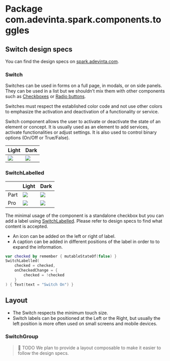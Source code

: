 # Package com.adevinta.spark.components.toggles

## Switch design specs

You can find the design specs
on [spark.adevinta.com](https://spark.adevinta.com/1186e1705/p/58a2c6-switch/b/700a17).

### Switch

Switches can be used in forms on a full page, in modals, or on side panels.
They can be used in a list but we shouldn’t mix them with other components such as [Checkboxes](./CheckBox.md) or
[Radio buttons](./RadioButton.md).

Switches must respect the established color code and not use other colors to emphasize the
activation and deactivation of a functionality or service.

Switch component allows the user to activate or deactivate the state of an element or concept.
It is usually used as an element to add services, activate functionalities or adjust settings.
It is also used to control binary options (On/Off or True/False).

| Light                                                                                                                                                                    | Dark                                                                                                                                                                    |
|--------------------------------------------------------------------------------------------------------------------------------------------------------------------------|-------------------------------------------------------------------------------------------------------------------------------------------------------------------------|
| ![](../../images/com.adevinta.spark_PreviewScreenshotTests_preview_tests_toggles_switch_part_light.png) | ![](../../images/com.adevinta.spark_PreviewScreenshotTests_preview_tests_toggles_switch_part_dark.png) |

### SwitchLabelled

|      | Light                                                                                                                                                                            | Dark                                                                                                                                                                            |
|------|----------------------------------------------------------------------------------------------------------------------------------------------------------------------------------|---------------------------------------------------------------------------------------------------------------------------------------------------------------------------------|
| Part | ![](../../images/com.adevinta.spark_PreviewScreenshotTests_preview_tests_toggles_switchlabelled_part_light.png) | ![](../../images/com.adevinta.spark_PreviewScreenshotTests_preview_tests_toggles_switchlabelled_part_dark.png) |
| Pro  | ![](../../images/com.adevinta.spark_PreviewScreenshotTests_preview_tests_toggles_switchlabelled_pro_light.png)  | ![](../../images/com.adevinta.spark_PreviewScreenshotTests_preview_tests_toggles_switchlabelled_pro_dark.png)  |

The minimal usage of the component is a standalone checkbox but you can add a label
using [SwitchLabelled](Switch.kt).
Please refer to design specs to find what content is accepted.

- An icon can be added on the left or right of label.
- A caption can be added in different positions of the label in order to to expand the information.

```kotlin
var checked by remember { mutableStateOf(false) }
SwitchLabelled(
    checked = checked,
    onCheckedChange = {
        checked = !checked
    }
) { Text(text = "Switch On") }
```

## Layout
- The Switch respects the minimum touch size.
- Switch labels can be positioned at the Left or the Right, but usually the left position is more often used on small screens and mobile devices.

### SwitchGroup

> 🚀 TODO
> We plan to provide a layout composable to make it easier to follow the design specs.
